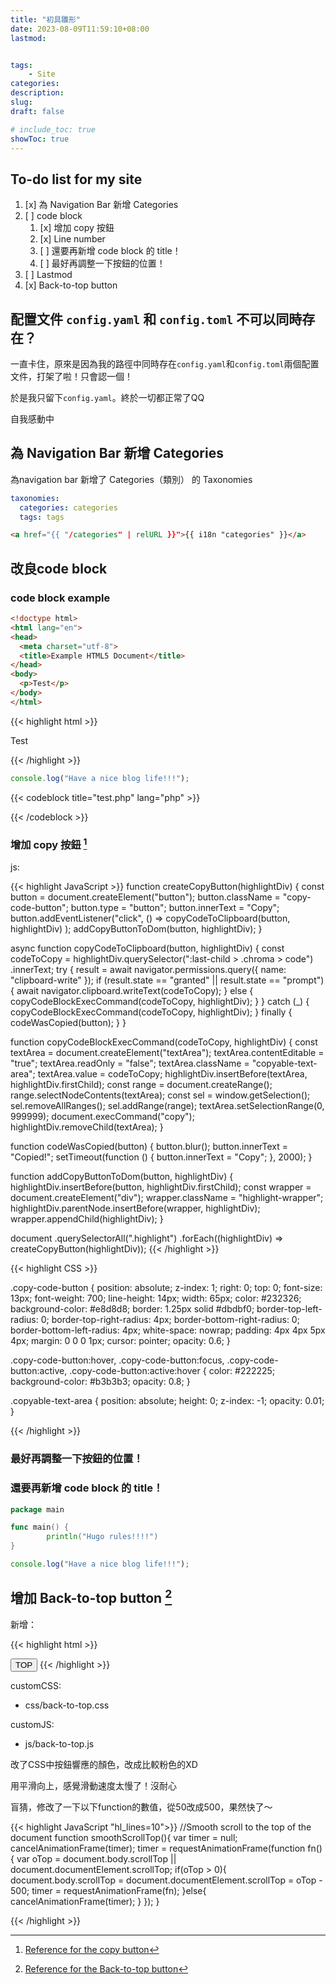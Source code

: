 ```yaml
---
title: "初具雛形"
date: 2023-08-09T11:59:10+08:00
lastmod:


tags: 
    - Site
categories:
description:
slug:
draft: false

# include_toc: true
showToc: true
---
```



## To-do list for my site

1. [x] 為 Navigation Bar 新增 Categories
2. [ ] code block
   1. [x] 增加 copy 按鈕
   2. [x] Line number
   3. [ ] 還要再新增 code block 的 title！
   4. [ ] 最好再調整一下按鈕的位置！
3. [ ] Lastmod 
4. [x] Back-to-top button


 
## 配置文件 `config.yaml` 和 `config.toml` 不可以同時存在？

一直卡住，原來是因為我的路徑中同時存在`config.yaml`和`config.toml`兩個配置文件，打架了啦！只會認一個！

於是我只留下`config.yaml`。終於一切都正常了QQ

自我感動中

## 為 Navigation Bar 新增 Categories

為navigation bar 新增了 Categories（類別） 的 Taxonomies

```yaml:config.yaml
taxonomies:
  categories: categories
  tags: tags
```

```html
<a href="{{ "/categories" | relURL }}">{{ i18n "categories" }}</a>
```
## 改良code block 

### code block example



```html
<!doctype html>
<html lang="en">
<head>
  <meta charset="utf-8">
  <title>Example HTML5 Document</title>
</head>
<body>
  <p>Test</p>
</body>
</html>
```


{{< highlight html >}}
<!doctype html>
<html lang="en">
<head>
  <meta charset="utf-8">
  <title>Example HTML5 Document</title>
</head>
<body>
  <p>Test</p>
</body>
</html>
{{< /highlight >}}



```go:title.js
console.log("Have a nice blog life!!!");
```



{{< codeblock title="test.php" lang="php" >}}
<?php
  echo 'Hello, Mom, I am here.';
?>
{{< /codeblock >}}

### 增加 copy 按鈕 [^1]

[^1]: [Reference for the copy button](https://codepen.io/a-luna/pen/JjYrejL) 



js:

{{< highlight JavaScript >}}
  function createCopyButton(highlightDiv) {
    const button = document.createElement("button");
    button.className = "copy-code-button";
    button.type = "button";
    button.innerText = "Copy";
    button.addEventListener("click", () =>
      copyCodeToClipboard(button, highlightDiv)
    );
    addCopyButtonToDom(button, highlightDiv);
  }
  
  async function copyCodeToClipboard(button, highlightDiv) {
    const codeToCopy = highlightDiv.querySelector(":last-child > .chroma > code")
      .innerText;
    try {
      result = await navigator.permissions.query({ name: "clipboard-write" });
      if (result.state == "granted" || result.state == "prompt") {
        await navigator.clipboard.writeText(codeToCopy);
      } else {
        copyCodeBlockExecCommand(codeToCopy, highlightDiv);
      }
    } catch (_) {
      copyCodeBlockExecCommand(codeToCopy, highlightDiv);
    } finally {
      codeWasCopied(button);
    }
  }
  
  function copyCodeBlockExecCommand(codeToCopy, highlightDiv) {
    const textArea = document.createElement("textArea");
    textArea.contentEditable = "true";
    textArea.readOnly = "false";
    textArea.className = "copyable-text-area";
    textArea.value = codeToCopy;
    highlightDiv.insertBefore(textArea, highlightDiv.firstChild);
    const range = document.createRange();
    range.selectNodeContents(textArea);
    const sel = window.getSelection();
    sel.removeAllRanges();
    sel.addRange(range);
    textArea.setSelectionRange(0, 999999);
    document.execCommand("copy");
    highlightDiv.removeChild(textArea);
  }
  
  function codeWasCopied(button) {
    button.blur();
    button.innerText = "Copied!";
    setTimeout(function () {
      button.innerText = "Copy";
    }, 2000);
  }
  
  function addCopyButtonToDom(button, highlightDiv) {
    highlightDiv.insertBefore(button, highlightDiv.firstChild);
    const wrapper = document.createElement("div");
    wrapper.className = "highlight-wrapper";
    highlightDiv.parentNode.insertBefore(wrapper, highlightDiv);
    wrapper.appendChild(highlightDiv);
  }
  
  document
    .querySelectorAll(".highlight")
    .forEach((highlightDiv) => createCopyButton(highlightDiv));
{{< /highlight >}}


{{< highlight CSS >}}

.copy-code-button {
  position: absolute;
  z-index: 1;
  right: 0;
  top: 0;
  font-size: 13px;
  font-weight: 700;
  line-height: 14px;
  width: 65px;
  color: #232326;
  background-color: #e8d8d8;
  border: 1.25px solid #dbdbf0;
  border-top-left-radius: 0;
  border-top-right-radius: 4px;
  border-bottom-right-radius: 0;
  border-bottom-left-radius: 4px;
  white-space: nowrap;
  padding: 4px 4px 5px 4px;
  margin: 0 0 0 1px;
  cursor: pointer;
  opacity: 0.6;
}

.copy-code-button:hover,
.copy-code-button:focus,
.copy-code-button:active,
.copy-code-button:active:hover {
  color: #222225;
  background-color: #b3b3b3;
  opacity: 0.8;
}

.copyable-text-area {
  position: absolute;
  height: 0;
  z-index: -1;
  opacity: 0.01;
}

{{< /highlight >}}



### 最好再調整一下按鈕的位置！

### 還要再新增 code block 的 title！

```go {title="main.go"}
package main

func main() {
        println("Hugo rules!!!!")
}
```


```javascript:test.js
console.log("Have a nice blog life!!!");
```


## 增加 Back-to-top button [^2]

[^2]: [Reference for the Back-to-top button](https://www.ariesme.com/posts/2019/add_go_top_button_for_hugo/) 

新增：

{{< highlight html >}}
<body>
  <button class="btn" onclick="smoothScrollTop()" id="goTopBtn" title="Go to top">TOP</button>
</body>
{{< /highlight >}}


customCSS:
  - css/back-to-top.css


customJS:
  - js/back-to-top.js

改了CSS中按鈕響應的顏色，改成比較粉色的XD

用平滑向上，感覺滑動速度太慢了！沒耐心

盲猜，修改了一下以下function的數值，從50改成500，果然快了～

{{< highlight JavaScript  "hl_lines=10">}}
//Smooth scroll to the top of the document
function smoothScrollTop(){
    var timer  = null;
    cancelAnimationFrame(timer);
    timer = requestAnimationFrame(function fn(){
        var oTop = document.body.scrollTop || document.documentElement.scrollTop;
        if(oTop > 0){
            document.body.scrollTop = document.documentElement.scrollTop = oTop - 500;
            timer = requestAnimationFrame(fn);
        }else{
            cancelAnimationFrame(timer);
        }
    });
}

{{< /highlight >}}
